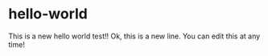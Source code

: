 # hello-world
This is a new hello world test!!
Ok, this is a new line. You can edit this at any time!
